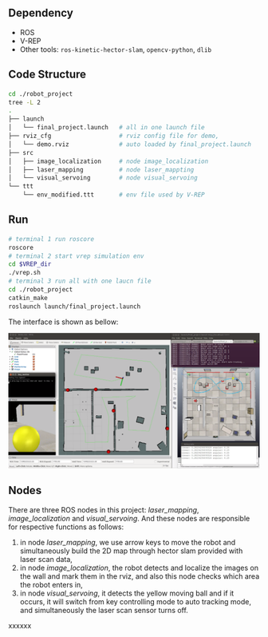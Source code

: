 ## Dependency

- ROS
- V-REP
- Other tools: `ros-kinetic-hector-slam`, `opencv-python`, `dlib`

## Code Structure


```bash
cd ./robot_project
tree -L 2
.
├── launch
│   └── final_project.launch   # all in one launch file
├── rviz_cfg                   # rviz config file for demo,
│   └── demo.rviz              # auto loaded by final_project.launch
├── src
│   ├── image_localization     # node image_localization
│   ├── laser_mapping          # node laser_mappting
│   └── visual_servoing        # node visual_servoing
└── ttt
    └── env_modified.ttt       # env file used by V-REP
```

## Run
```bash
# terminal 1 run roscore
roscore
# terminal 2 start vrep simulation env
cd $VREP_dir 
./vrep.sh
# terminal 3 run all with one laucn file
cd ./robot_project
catkin_make
roslaunch launch/final_project.launch
```

The interface is shown as bellow:

<img src=".\figures\whole_dis.png" alt="Displaying" style="zoom:67%;" />

## Nodes

There are three ROS nodes in this project: *laser_mapping*, *image_localization* and *visual_servoing*. And these nodes are responsible for respective functions as follows: 

1. in node *laser_mapping*, we use arrow keys to move the robot and simultaneously build the 2D map through hector slam provided with laser scan data, 
2. in node *image_localization*, the robot detects and localize the images on the wall and mark them in the rviz, and also this node checks which area the robot enters in,
3. in node *visual_servoing*, it detects the yellow moving ball and if it occurs, it will switch from key controlling mode to auto tracking mode, and simultaneously the laser scan sensor turns off.

xxxxxx
